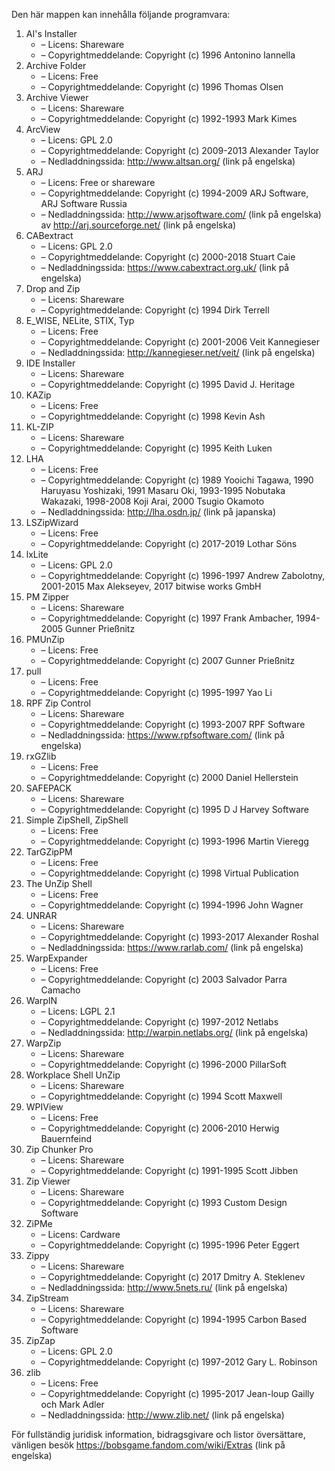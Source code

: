 ﻿Den här mappen kan innehålla följande programvara:

1. AI's Installer
   - – Licens: Shareware
   - – Copyrightmeddelande: Copyright (c) 1996 Antonino Iannella
2. Archive Folder
   - – Licens: Free
   - – Copyrightmeddelande: Copyright (c) 1996 Thomas Olsen
3. Archive Viewer
   - – Licens: Shareware
   - – Copyrightmeddelande: Copyright (c) 1992-1993 Mark Kimes
4. ArcView
   - – Licens: GPL 2.0
   - – Copyrightmeddelande: Copyright (c) 2009-2013 Alexander Taylor
   - – Nedladdningssida: http://www.altsan.org/ (link på engelska)
5. ARJ
   - – Licens: Free or shareware
   - – Copyrightmeddelande: Copyright (c) 1994-2009 ARJ Software, ARJ Software Russia
   - – Nedladdningssida: http://www.arjsoftware.com/ (link på engelska) av http://arj.sourceforge.net/ (link på engelska)
6. CABextract
   - – Licens: GPL 2.0
   - – Copyrightmeddelande: Copyright (c) 2000-2018 Stuart Caie
   - – Nedladdningssida: https://www.cabextract.org.uk/ (link på engelska)
7. Drop and Zip
   - – Licens: Shareware
   - – Copyrightmeddelande: Copyright (c) 1994 Dirk Terrell
8. E_WISE, NELite, STIX, Typ
   - – Licens: Free
   - – Copyrightmeddelande: Copyright (c) 2001-2006 Veit Kannegieser
   - – Nedladdningssida: http://kannegieser.net/veit/ (link på engelska)
9. IDE Installer
   - – Licens: Shareware
   - – Copyrightmeddelande: Copyright (c) 1995 David J. Heritage
10. KAZip
    - – Licens: Free
    - – Copyrightmeddelande: Copyright (c) 1998 Kevin Ash
11. KL-ZIP
    - – Licens: Shareware
    - – Copyrightmeddelande: Copyright (c) 1995 Keith Luken
12. LHA
    - – Licens: Free
    - – Copyrightmeddelande: Copyright (c) 1989 Yooichi Tagawa, 1990 Haruyasu Yoshizaki, 1991 Masaru Oki, 1993-1995 Nobutaka Wakazaki, 1998-2008 Koji Arai, 2000 Tsugio Okamoto
    - – Nedladdningssida: http://lha.osdn.jp/ (link på japanska)
13. LSZipWizard
    - – Licens: Free
    - – Copyrightmeddelande: Copyright (c) 2017-2019 Lothar Söns
14. lxLite
    - – Licens: GPL 2.0
    - – Copyrightmeddelande: Copyright (c) 1996-1997 Andrew Zabolotny, 2001-2015 Max Alekseyev, 2017 bitwise works GmbH
15. PM Zipper
    - – Licens: Shareware
    - – Copyrightmeddelande: Copyright (c) 1997 Frank Ambacher, 1994-2005 Gunner Prießnitz
16. PMUnZip
    - – Licens: Free
    - – Copyrightmeddelande: Copyright (c) 2007 Gunner Prießnitz
17. pull
    - – Licens: Free
    - – Copyrightmeddelande: Copyright (c) 1995-1997 Yao Li
18. RPF Zip Control
    - – Licens: Shareware
    - – Copyrightmeddelande: Copyright (c) 1993-2007 RPF Software
    - – Nedladdningssida: https://www.rpfsoftware.com/ (link på engelska)
19. rxGZlib
    - – Licens: Free
    - – Copyrightmeddelande: Copyright (c) 2000 Daniel Hellerstein
20. SAFEPACK
    - – Licens: Shareware
    - – Copyrightmeddelande: Copyright (c) 1995 D J Harvey Software
21. Simple ZipShell, ZipShell
    - – Licens: Free
    - – Copyrightmeddelande: Copyright (c) 1993-1996 Martin Vieregg
22. TarGZipPM
    - – Licens: Free
    - – Copyrightmeddelande: Copyright (c) 1998 Virtual Publication
23. The UnZip Shell
    - – Licens: Free
    - – Copyrightmeddelande: Copyright (c) 1994-1996 John Wagner
24. UNRAR
    - – Licens: Shareware
    - – Copyrightmeddelande: Copyright (c) 1993-2017 Alexander Roshal
    - – Nedladdningssida: https://www.rarlab.com/ (link på engelska)
25. WarpExpander
    - – Licens: Free
    - – Copyrightmeddelande: Copyright (c) 2003 Salvador Parra Camacho
26. WarpIN
    - – Licens: LGPL 2.1
    - – Copyrightmeddelande: Copyright (c) 1997-2012 Netlabs
    - – Nedladdningssida: http://warpin.netlabs.org/ (link på engelska)
27. WarpZip
    - – Licens: Shareware
    - – Copyrightmeddelande: Copyright (c) 1996-2000 PillarSoft
28. Workplace Shell UnZip
    - – Licens: Shareware
    - – Copyrightmeddelande: Copyright (c) 1994 Scott Maxwell
29. WPIView
    - – Licens: Free
    - – Copyrightmeddelande: Copyright (c) 2006-2010 Herwig Bauernfeind
30. Zip Chunker Pro
    - – Licens: Shareware
    - – Copyrightmeddelande: Copyright (c) 1991-1995 Scott Jibben
31. Zip Viewer
    - – Licens: Shareware
    - – Copyrightmeddelande: Copyright (c) 1993 Custom Design Software
32. ZiPMe
    - – Licens: Cardware
    - – Copyrightmeddelande: Copyright (c) 1995-1996 Peter Eggert
33. Zippy
    - – Licens: Shareware
    - – Copyrightmeddelande: Copyright (c) 2017 Dmitry A. Steklenev
    - – Nedladdningssida: http://www.5nets.ru/ (link på engelska)
34. ZipStream
    - – Licens: Shareware
    - – Copyrightmeddelande: Copyright (c) 1994-1995 Carbon Based Software
35. ZipZap
    - – Licens: GPL 2.0
    - – Copyrightmeddelande: Copyright (c) 1997-2012 Gary L. Robinson
36. zlib
    - – Licens: Free
    - – Copyrightmeddelande: Copyright (c) 1995-2017 Jean-loup Gailly och Mark Adler
    - – Nedladdningssida: http://www.zlib.net/ (link på engelska)

För fullständig juridisk information, bidragsgivare och listor översättare, vänligen besök https://bobsgame.fandom.com/wiki/Extras (link på engelska)